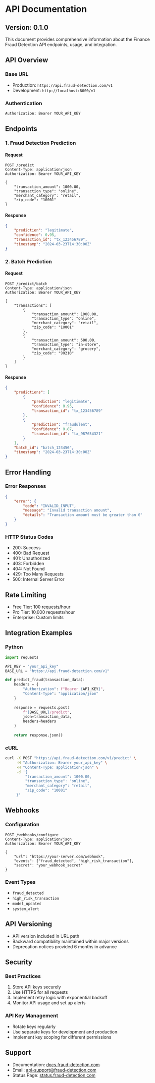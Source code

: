 # API Documentation

## Version: 0.1.0

This document provides comprehensive information about the Finance Fraud Detection API endpoints, usage, and integration.

## API Overview

### Base URL
- Production: `https://api.fraud-detection.com/v1`
- Development: `http://localhost:8000/v1`

### Authentication
```bash
Authorization: Bearer YOUR_API_KEY
```

## Endpoints

### 1. Fraud Detection Prediction

#### Request
```http
POST /predict
Content-Type: application/json
Authorization: Bearer YOUR_API_KEY

{
    "transaction_amount": 1000.00,
    "transaction_type": "online",
    "merchant_category": "retail",
    "zip_code": "10001"
}
```

#### Response
```json
{
    "prediction": "legitimate",
    "confidence": 0.95,
    "transaction_id": "tx_123456789",
    "timestamp": "2024-03-23T14:30:00Z"
}
```

### 2. Batch Prediction

#### Request
```http
POST /predict/batch
Content-Type: application/json
Authorization: Bearer YOUR_API_KEY

{
    "transactions": [
        {
            "transaction_amount": 1000.00,
            "transaction_type": "online",
            "merchant_category": "retail",
            "zip_code": "10001"
        },
        {
            "transaction_amount": 500.00,
            "transaction_type": "in-store",
            "merchant_category": "grocery",
            "zip_code": "90210"
        }
    ]
}
```

#### Response
```json
{
    "predictions": [
        {
            "prediction": "legitimate",
            "confidence": 0.95,
            "transaction_id": "tx_123456789"
        },
        {
            "prediction": "fraudulent",
            "confidence": 0.87,
            "transaction_id": "tx_987654321"
        }
    ],
    "batch_id": "batch_123456",
    "timestamp": "2024-03-23T14:30:00Z"
}
```

## Error Handling

### Error Responses
```json
{
    "error": {
        "code": "INVALID_INPUT",
        "message": "Invalid transaction amount",
        "details": "Transaction amount must be greater than 0"
    }
}
```

### HTTP Status Codes
- 200: Success
- 400: Bad Request
- 401: Unauthorized
- 403: Forbidden
- 404: Not Found
- 429: Too Many Requests
- 500: Internal Server Error

## Rate Limiting

- Free Tier: 100 requests/hour
- Pro Tier: 10,000 requests/hour
- Enterprise: Custom limits

## Integration Examples

### Python
```python
import requests

API_KEY = "your_api_key"
BASE_URL = "https://api.fraud-detection.com/v1"

def predict_fraud(transaction_data):
    headers = {
        "Authorization": f"Bearer {API_KEY}",
        "Content-Type": "application/json"
    }
    
    response = requests.post(
        f"{BASE_URL}/predict",
        json=transaction_data,
        headers=headers
    )
    
    return response.json()
```

### cURL
```bash
curl -X POST "https://api.fraud-detection.com/v1/predict" \
     -H "Authorization: Bearer your_api_key" \
     -H "Content-Type: application/json" \
     -d '{
         "transaction_amount": 1000.00,
         "transaction_type": "online",
         "merchant_category": "retail",
         "zip_code": "10001"
     }'
```

## Webhooks

### Configuration
```http
POST /webhooks/configure
Content-Type: application/json
Authorization: Bearer YOUR_API_KEY

{
    "url": "https://your-server.com/webhook",
    "events": ["fraud_detected", "high_risk_transaction"],
    "secret": "your_webhook_secret"
}
```

### Event Types
- `fraud_detected`
- `high_risk_transaction`
- `model_updated`
- `system_alert`

## API Versioning

- API version included in URL path
- Backward compatibility maintained within major versions
- Deprecation notices provided 6 months in advance

## Security

### Best Practices
1. Store API keys securely
2. Use HTTPS for all requests
3. Implement retry logic with exponential backoff
4. Monitor API usage and set up alerts

### API Key Management
- Rotate keys regularly
- Use separate keys for development and production
- Implement key scoping for different permissions

## Support

- Documentation: [docs.fraud-detection.com](https://docs.fraud-detection.com)
- Email: api-support@fraud-detection.com
- Status Page: [status.fraud-detection.com](https://status.fraud-detection.com)
